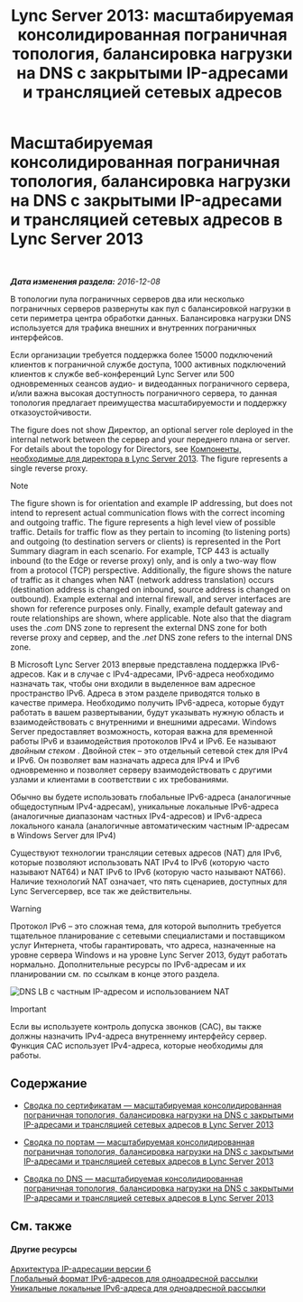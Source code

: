 ﻿---
title: 'Lync Server 2013: масштабируемая консолидированная пограничная топология, балансировка нагрузки на DNS с закрытыми IP-адресами и трансляцией сетевых адресов'
TOCTitle: Масштабируемая консолидированная пограничная топология, балансировка нагрузки на DNS с закрытыми IP-адресами и трансляцией сетевых адресов
ms:assetid: c7ca4ca8-c639-4d93-86d7-8891170cacbc
ms:mtpsurl: https://technet.microsoft.com/ru-ru/library/Gg398823(v=OCS.15)
ms:contentKeyID: 49311149
ms.date: 12/10/2016
mtps_version: v=OCS.15
ms.translationtype: HT
---

# Масштабируемая консолидированная пограничная топология, балансировка нагрузки на DNS с закрытыми IP-адресами и трансляцией сетевых адресов в Lync Server 2013

 

_**Дата изменения раздела:** 2016-12-08_

В топологии пула пограничных серверов два или несколько пограничных серверов развернуты как пул с балансировкой нагрузки в сети периметра центра обработки данных. Балансировка нагрузки DNS используется для трафика внешних и внутренних пограничных интерфейсов.

Если организации требуется поддержка более 15000 подключений клиентов к пограничной службе доступа, 1000 активных подключений клиентов к службе веб-конференций Lync Server или 500 одновременных сеансов аудио- и видеоданных пограничного сервера, и/или важна высокая доступность пограничного сервера, то данная топология предлагает преимущества масштабируемости и поддержку отказоустойчивости.

The figure does not show Директор, an optional server role deployed in the internal network between the сервер and your переднего плана or server. For details about the topology for Directors, see [Компоненты, необходимые для директора в Lync Server 2013](lync-server-2013-components-required-for-the-director.md). The figure represents a single reverse proxy.

> [!NOTE]  
> The figure shown is for orientation and example IP addressing, but does not intend to represent actual communication flows with the correct incoming and outgoing traffic. The figure represents a high level view of possible traffic. Details for traffic flow as they pertain to incoming (to listening ports) and outgoing (to destination servers or clients) is represented in the Port Summary diagram in each scenario. For example, TCP 443 is actually inbound (to the Edge or reverse proxy) only, and is only a two-way flow from a protocol (TCP) perspective. Additionally, the figure shows the nature of traffic as it changes when NAT (network address translation) occurs (destination address is changed on inbound, source address is changed on outbound). Example external and internal firewall, and server interfaces are shown for reference purposes only. Finally, example default gateway and route relationships are shown, where applicable. Note also that the diagram uses the <em>.com</em> DNS zone to represent the external DNS zone for both reverse proxy and сервер, and the <em>.net</em> DNS zone refers to the internal DNS zone.

В Microsoft Lync Server 2013 впервые представлена поддержка IPv6-адресов. Как и в случае с IPv4-адресами, IPv6-адреса необходимо назначать так, чтобы они входили в выделенное вам адресное пространство IPv6. Адреса в этом разделе приводятся только в качестве примера. Необходимо получить IPv6-адреса, которые будут работать в вашем развертывании, будут указывать нужную область и взаимодействовать с внутренними и внешними адресами. Windows Server предоставляет возможность, которая важна для временной работы IPv6 и взаимодействия протоколов IPv4 и IPv6. Ее называют *двойным стеком* . Двойной стек – это отдельный сетевой стек для IPv4 и IPv6. Он позволяет вам назначать адреса для IPv4 и IPv6 одновременно и позволяет серверу взаимодействовать с другими узлами и клиентами в соответствии с их требованиями.

Обычно вы будете использовать глобальные IPv6-адреса (аналогичные общедоступным IPv4-адресам), уникальные локальные IPv6-адреса (аналогичные диапазонам частных IPv4-адресов) и IPv6-адреса локального канала (аналогичные автоматическим частным IP-адресам в Windows Server для IPv4)

Существуют технологии трансляции сетевых адресов (NAT) для IPv6, которые позволяют использовать NAT IPv4 to IPv6 (которую часто называют NAT64) и NAT IPv6 to IPv6 (которую часто называют NAT66). Наличие технологий NAT означает, что пять сценариев, доступных для Lync Serverсервер, все так же действительны.

> [!WARNING]  
> Протокол IPv6 – это сложная тема, для которой выполнить требуется тщательное планирование с сетевыми специалистами и поставщиком услуг Интернета, чтобы гарантировать, что адреса, назначенные на уровне сервера Windows и на уровне Lync Server 2013, будут работать нормально. Дополнительные ресурсы по IPv6-адресам и их планировании см. по ссылкам в конце этого раздела.

![DNS LB с частным IP-адресом и использованием NAT](images/Gg398823.899546d4-2eef-44d2-8317-51c5f699cd2a(OCS.15).jpg "DNS LB с частным IP-адресом и использованием NAT")

> [!IMPORTANT]  
> Если вы используете контроль допуска звонков (CAC), вы также должны назначить IPv4-адреса внутреннему интерфейсу сервер. Функция CAC использует IPv4-адреса, которые необходимы для работы.

## Содержание

  - [Сводка по сертификатам — масштабируемая консолидированная пограничная топология, балансировка нагрузки на DNS с закрытыми IP-адресами и трансляцией сетевых адресов в Lync Server 2013](lync-server-2013-certificate-summary-scaled-consolidated-edge-dns-load-balancing-with-private-ip-addresses-using-nat.md)

  - [Сводка по портам — масштабируемая консолидированная пограничная топология, балансировка нагрузки на DNS с закрытыми IP-адресами и трансляцией сетевых адресов в Lync Server 2013](lync-server-2013-port-summary-scaled-consolidated-edge-dns-load-balancing-with-private-ip-addresses-using-nat.md)

  - [Сводка по DNS — масштабируемая консолидированная пограничная топология, балансировка нагрузки на DNS с закрытыми IP-адресами и трансляцией сетевых адресов в Lync Server 2013](lync-server-2013-dns-summary-scaled-consolidated-edge-dns-load-balancing-with-private-ip-addresses-using-nat.md)

## См. также

#### Другие ресурсы

[Архитектура IP-адресации версии 6](http://tools.ietf.org/html/rfc4291)  
[Глобальный формат IPv6-адресов для одноадресной рассылки](http://tools.ietf.org/html/rfc3587)  
[Уникальные локальные IPv6-адреса для одноадресной рассылки](http://tools.ietf.org/html/rfc4193)

